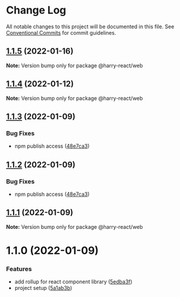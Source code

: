 # Change Log

All notable changes to this project will be documented in this file.
See [Conventional Commits](https://conventionalcommits.org) for commit guidelines.

## [1.1.5](https://github.com/harry524483/harry-react/compare/@harry-react/web@1.1.4...@harry-react/web@1.1.5) (2022-01-16)

**Note:** Version bump only for package @harry-react/web





## [1.1.4](https://github.com/harry524483/harry-react/compare/@harry-react/web@1.1.3...@harry-react/web@1.1.4) (2022-01-12)

**Note:** Version bump only for package @harry-react/web





## [1.1.3](https://github.com/harry524483/harry-react/compare/@harry-react/web@1.1.1...@harry-react/web@1.1.3) (2022-01-09)


### Bug Fixes

* npm publish access ([48e7ca3](https://github.com/harry524483/harry-react/commit/48e7ca3bc061fa69fc2d3dd194eaa038a8e1a907))





## [1.1.2](https://github.com/harry524483/harry-react/compare/@harry-react/web@1.1.1...@harry-react/web@1.1.2) (2022-01-09)


### Bug Fixes

* npm publish access ([48e7ca3](https://github.com/harry524483/harry-react/commit/48e7ca3bc061fa69fc2d3dd194eaa038a8e1a907))





## [1.1.1](https://github.com/harry524483/harry-react/compare/@harry-react/web@1.1.0...@harry-react/web@1.1.1) (2022-01-09)

**Note:** Version bump only for package @harry-react/web





# 1.1.0 (2022-01-09)


### Features

* add rollup for react component library ([5edba3f](https://github.com/harry524483/harry-react/commit/5edba3fc476f231d7cae8f9184b65ef99b01c88c))
* project setup ([5a1ab3b](https://github.com/harry524483/harry-react/commit/5a1ab3bf9f5a93bc245080dbbe430d82e6debdc5))
